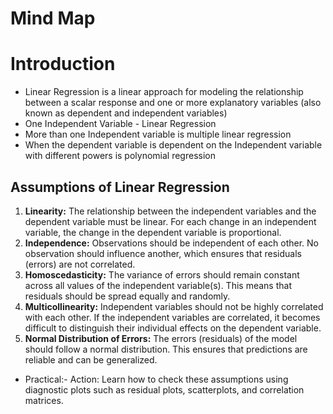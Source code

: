 # Mind Map

# Introduction
- Linear Regression is a linear approach for modeling the relationship between a scalar response and one or more explanatory variables (also known as dependent and independent variables)
- One Independent Variable - Linear Regression
- More than one Independent variable is multiple linear regression
- When the dependent variable is dependent on the Independent variable with different powers is polynomial regression

## Assumptions of Linear Regression
1. **Linearity:** The relationship between the independent variables and the dependent variable must be linear. For each change in an independent variable, the change in the dependent variable is proportional.
2. **Independence:** Observations should be independent of each other. No observation should influence another, which ensures that residuals (errors) are not correlated.
3. **Homoscedasticity:** The variance of errors should remain constant across all values of the independent variable(s). This means that residuals should be spread equally and randomly.
4. **Multicollinearity:** Independent variables should not be highly correlated with each other. If the independent variables are correlated, it becomes difficult to distinguish their individual effects on the dependent variable.
5. **Normal Distribution of Errors:** The errors (residuals) of the model should follow a normal distribution. This ensures that predictions are reliable and can be generalized.

- Practical:- Action: Learn how to check these assumptions using diagnostic plots such as residual plots, scatterplots, and correlation matrices.

